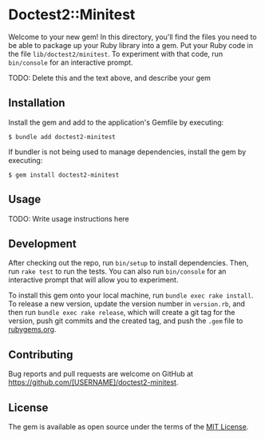 # Doctest2::Minitest

Welcome to your new gem! In this directory, you'll find the files you need to be able to package up your Ruby library into a gem. Put your Ruby code in the file `lib/doctest2/minitest`. To experiment with that code, run `bin/console` for an interactive prompt.

TODO: Delete this and the text above, and describe your gem

## Installation

Install the gem and add to the application's Gemfile by executing:

    $ bundle add doctest2-minitest

If bundler is not being used to manage dependencies, install the gem by executing:

    $ gem install doctest2-minitest

## Usage

TODO: Write usage instructions here

## Development

After checking out the repo, run `bin/setup` to install dependencies. Then, run `rake test` to run the tests. You can also run `bin/console` for an interactive prompt that will allow you to experiment.

To install this gem onto your local machine, run `bundle exec rake install`. To release a new version, update the version number in `version.rb`, and then run `bundle exec rake release`, which will create a git tag for the version, push git commits and the created tag, and push the `.gem` file to [rubygems.org](https://rubygems.org).

## Contributing

Bug reports and pull requests are welcome on GitHub at https://github.com/[USERNAME]/doctest2-minitest.

## License

The gem is available as open source under the terms of the [MIT License](https://opensource.org/licenses/MIT).
